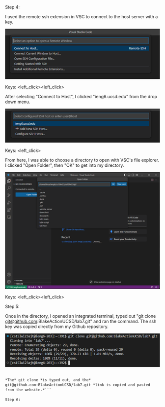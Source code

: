 Step 4:

I used the remote ssh extension in VSC to connect to the host server with a key.

![Image](lab7ss1.png)

Keys: <left_click><left_click>

After selecting "Connect to Host", I clicked "ieng6.ucsd.edu" from the drop down menu.

![Image](lab7ss2.png)

Keys: <left_click>

From here, I was able to choose a directory to open with VSC's file explorer. I clicked "Open Folder", then "OK" to get into my directory.

![Image](lab7ss3.png)

Keys: <left_click><left_click>

Step 5:

Once in the directory, I opened an integrated terminal, typed out "git clone git@github.com:BlakeActionUCSD/lab7.git" and ran the command.
The ssh key was copied directly from my Github repository.

![Image](lab7ss4.png)

```Keys: <left_click>git clone <left_click><ctrl + C><left_click><ctrl + V><enter>
  
*The* git clone *is typed out, and the* git@github.com:BlakeActionUCSD/lab7.git *link is copied and pasted from the website.*```
  
Step 6:

